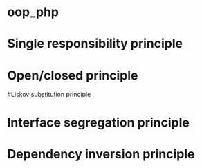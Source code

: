 # oop_php


# Single responsibility principle
# Open/closed principle
#Liskov substitution principle
# Interface segregation principle
# Dependency inversion principle 
